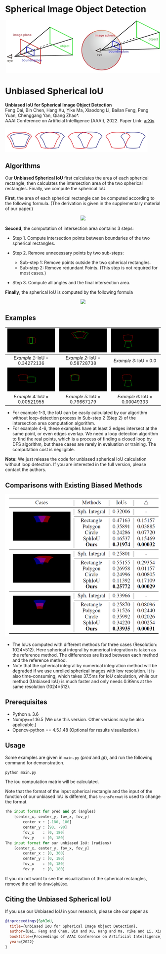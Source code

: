 # Spherical Image Object Detection
<p align="center">
<img src="./images/representation.jpg" alt="representation" width="500" height="170" />
</p>

# Unbiased Spherical IoU

**Unbiased IoU for Spherical Image Object Detection**<br>
Feng Dai, Bin Chen, Hang Xu, Yike Ma, Xiaodong Li, Bailan Feng, Peng Yuan, Chenggang Yan, Qiang Zhao*.<br>
AAAI Conference on Artificial Intelligence (AAAI), 2022. Paper Link:  [arXiv](https://arxiv.org/abs/2108.08029).

<img src="./images/intersection.jpg" alt="intersection" style="zoom: 45%;" />

## Algorithms

Our **Unbiased Spherical IoU** first calculates the area of each spherical rectangle, then calculates the intersection area of the two spherical rectangles. Finally, we compute the spherical IoU.

**First**, the area of each spherical rectangle can be computed according to the following formula. (The derivation is given in the supplementary material of our paper.)

<p align="center">
<img src="https://render.githubusercontent.com/render/math?math=A(b_i)%20=%204\arccos(-\sin\frac{\alpha_i}{2}\sin\frac{\beta_i}{2})%20-%202\pi,%20\text{for}%20\%20i%20\in%20\{1,%202\}.">
</p>

**Second**, the computation of intersection area contains 3 steps:

- Step 1. Compute intersection points between boundaries of the two spherical rectangles.

- Step 2. Remove unnecessary points by two sub-steps:
  - Sub-step 1: Remove points outside the two spherical rectangles.
  - Sub-step 2: Remove redundant Points. (This step is not required for most cases.)

- Step 3. Compute all angles and the final intersection area.

**Finally**, the spherical IoU is computed by the following formula

<p align="center">
<img src="https://render.githubusercontent.com/render/math?math=IoU(b_1,%20b_2)%20=%20\frac{A(b_1%20\cap%20b_2)}{A(b_1%20\cup%20b_2)}%20=%20\frac{A(b_1%20\cap%20b_2)}{A(b_1)%2BA(b_2)%20-%20A(b_1%20\cap%20b_2)}.">
</p>

## Examples

| ![example1](./images/example1.jpg) | ![example2](./images/example2.jpg) | ![example3](./images/example3.jpg) |
| :--------------------------------: | :--------------------------------: | :--------------------------------: |
|   *Example 1:*  IoU = 0.34272136   |   *Example 2:*  IoU = 0.58728738   |      *Example 3:*  IoU = 0.0       |
| ![example4](./images/example4.jpg) | ![example5](./images/example5.jpg) | ![example6](./images/example6.jpg) |
|   *Example 4:*  IoU = 0.00521955   |   *Example 5:*  IoU = 0.79667179   |   *Example 6:*  IoU = 0.00049333   |

* For example 1-3, the IoU can be easily calculated by our algorithm without loop-detection process in Sub-step 2 (Step 2) of the intersection area computation algorithm.
* For example 4-6, these examples have at least 3 edges intersect at the same point, or even edges overlap. We need a loop detection algorithm to find the real points, which is a  process of finding a closed loop by DFS algorithm, but these cases are rarely in evaluation or training. The computation cost is negligible. 

**Note:**  We just release the code for unbiased spherical IoU calculation without loop detection. If you are interested in the full version, please contact the authors. 

## Comparisons with Existing Biased Methods
<p align="center">
<img src="./images/tables.png" alt="tables" />
</p>

* The IoUs computed with different methods for three cases (Resolution: 1024×512). Here spherical integral by numerical integration is taken as the reference method. The differences are listed between each method and the reference method.
* Note that the spherical integral by numerical integration method will be degraded if we use unrolled spherical images with low resolution. It is also time-consuming, which takes 37.5ms for IoU calculation, while our method (Unbiased IoU) is much faster and only needs 0.99ms at the same resolution (1024×512).


## Prerequisites

- Python ≥ 3.6
- Numpy==1.16.5 (We use this version. Other versions may be also applicable.)
- Opencv-python == 4.5.1.48 (Optional for results visualization.)

## Usage

Some examples are given in `main.py` (*pred* and *gt*), and run the following command for demonstration.

```python
python main.py
```

The iou computation matrix will be calculated.

Note that the format of the input spherical rectangle and the input of the function of our unbiased IoU is different, thus `transFormat` is used to change the format.

```python
The input format for pred and gt (angles)
    [center_x, center_y, fov_x, fov_y]
        center_x : [-180, 180]
        center_y : [90, -90]
        fov_x    : [0, 180]
        fov_y    : [0, 180]
The input format for our unbiased IoU: (radians)
	[center_x, center_y, fov_x, fov_y]
        center_x : [0, 360]
        center_y : [0, 180]
        fov_x    : [0, 180]
        fov_y    : [0, 180]
```

If you do not want to see the visualization of the spherical rectangles, remove the call to `drawSphBBox`.

<!-- ## Citing Our Work -->

## Citing the Unbiased Spherical IoU

If you use our Unbiased IoU in your research, please cite our paper as

```BibTeX
@inproceedings{SphIoU,
  title={Unbiased IoU for Spherical Image Object Detection},
  author={Dai, Feng and Chen, Bin and Xu, Hang and Ma, Yike and Li, Xiaodong and Feng, Bailan and Yan, Chenggang and Zhao, Qiang},
  booktitle={Proceedings of AAAI Conference on Artificial Intelligence},
  year={2022}
}
```
